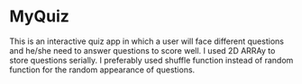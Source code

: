 # MyQuiz
This is an interactive quiz app in which a user will face different questions and he/she need to answer questions to score well.
I used 2D ARRAy to store questions serially.
I preferably used shuffle function instead of random function for the random appearance of questions.
